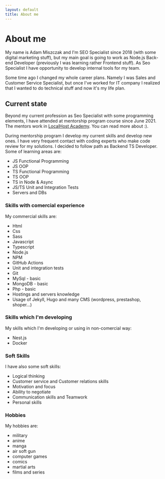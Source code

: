 ```yaml
---
layout: default
title: About me
---
```


# About me 

My name is Adam Miszczak and I'm SEO Specialist since 2018 (with some digital marketing stuff), but my main goal is going to work as Node.js Back-end Developer (previously I was learning rather Frontend stuff). As Seo Specialist I have opportunity to develop internal tools for my team.

Some time ago I changed my whole career plans. Namely I was Sales and Customer Service Specialist, but once I've worked for IT company I realized that I wanted to do technical stuff and now it's my life plan.

## Current state
Beyond my current profession as Seo Specialist with some programming elements, I have attended at mentorship program course since June 2021. The mentors work in [LocalHost Academy](https://academy.localhost-group.com/). You can read more about :).

During mentorship program I develop my current skills and develop new ones. I have very frequent contact with coding experts who make code review for my solutions. I decided to follow path as Backend TS Developer. Some of learning areas are:

* JS Functional Programming
* JS OOP
* TS Functional Programming
* TS OOP
* TS in Node & Async
* JS/TS Unit and Integration Tests
* Servers and DBs

### Skills with comercial experience
My commercial skills are:

* Html
* Css
* Sass
* Javascript
* Typescript
* Node.js
* NPM
* GitHub Actions
* Unit and integration tests
* Git
* MySql - basic
* MongoDB - basic
* Php - basic
* Hostings and servers knowledge
* Usage of Jekyll, Hugo and many CMS (wordpress, prestashop, shoper...)

### Skills which I'm developing
My skills which I'm developing or using in non-comercial way:

* Nest.js
* Docker

### Soft Skills
I have also some soft skills:

* Logical thinking
* Customer service and Customer relations skills
* Motivation and focus
* Ability to negotiate
* Communication skills and Teamwork
* Personal skills

### Hobbies
My hobbies are:

* military
* anime 
* manga 
* air soft gun 
* computer games 
* comics 
* martial arts
* films and series
